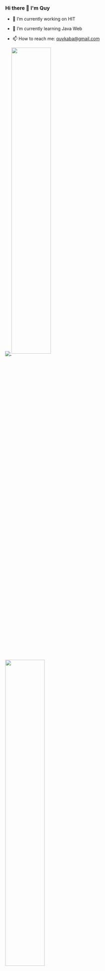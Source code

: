 ### Hi there 👋 I'm Quy

- 🔭 I’m currently working on HIT

- 🌱 I’m currently learning Java Web

- 📫 How to reach me: quykaba@gmail.com 
<div>
  <a href="https://github.com/viettrungIT3">
    <img align="center" src="https://github-readme-stats.vercel.app/api?username=nguyenxuanquy10&show_icons=true&include_all_commits=true&count_private=true&cache_seconds=1800&icon_color=2d77dc&title_color=2d77dc&text_color=ffffff&bg_color=0d1117" />
    <img align="center" width="50%" src="https://github-readme-stats.vercel.app/api?username=nguyenxuanquy10&show_icons=true&include_all_commits=true&count_private=true&cache_seconds=1800&icon_color=2d77dc&title_color=2d77dc&text_color=ffffff&bg_color=0d1117" />
    <img align="center" width="50%" src="https://github-readme-stats.vercel.app/api?username=nguyenxuanquy10&theme=dark&show_icons=true&cache_seconds=1800&icon_color=2d77dc&title_color=2d77dc&text_color=ffffff&bg_color=0d1117"> 

  </a>
